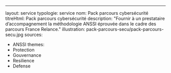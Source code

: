 ---
layout: service
typologie: service
nom: Pack parcours cybersécurité
titreHtml: Pack parcours cybersécurité
description: "Fournir à un prestataire d’accompagnement la méthodologie ANSSI éprouvée dans le cadre des parcours France Relance."
illustration: pack-parcours-secu/pack-parcours-secu.jpg
sources:
  - ANSSI
themes:
  - Protection
  - Gouvernance
  - Resilience
  - Defense

